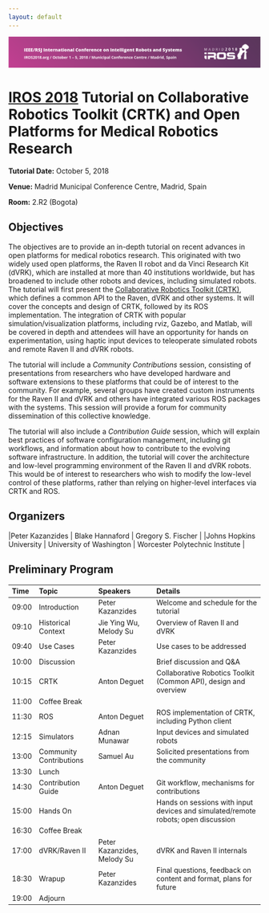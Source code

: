 ```yaml
---
layout: default
---
```


<!-- pic here -->
<img src="./images/IROS-Banner.png" alt="IROS Banner" />

# [IROS 2018](https://www.iros2018.org) Tutorial on Collaborative Robotics Toolkit (CRTK) and Open Platforms for Medical Robotics Research

**Tutorial Date:**  October 5, 2018

**Venue:** Madrid Municipal Conference Centre, Madrid, Spain

**Room:** 2.R2 (Bogota)

## Objectives
The objectives are to provide an in-depth tutorial on recent advances in open platforms for medical robotics research. This originated with two widely used open platforms, the Raven II robot and da Vinci Research Kit (dVRK), which are installed at more than 40 institutions worldwide, but has broadened to include other robots and devices, including simulated robots. The tutorial will first present the [Collaborative Robotics Toolkit (CRTK)](https://github.com/collaborative-robotics), which defines a common API to the Raven, dVRK and other systems.  It will cover the concepts and design of CRTK, followed by its ROS implementation.  The integration of CRTK with popular simulation/visualization platforms, including rviz, Gazebo, and Matlab, will be covered in depth and attendees will have an opportunity for hands on experimentation, using haptic input devices to teleoperate simulated robots and remote Raven II and dVRK robots.

The tutorial will include a _Community Contributions_ session, consisting of presentations from researchers who have developed hardware and software extensions to these platforms that could be of interest to the community. For example, several groups have created custom instruments for the Raven II and dVRK and others have integrated various ROS packages with the systems. This session will provide a forum for community dissemination of this collective knowledge.

The tutorial will also include a _Contribution Guide_ session, which will explain best practices of software configuration management, including git workflows, and information about how to contribute to the evolving software infrastructure. In addition, the tutorial will cover the architecture and low-level programming environment of the Raven II and dVRK robots.  This would be of interest to researchers who wish to modify the low-level control of these platforms, rather than relying on higher-level interfaces via CRTK and ROS.

## Organizers

|Peter Kazanzides          | Blake Hannaford           | Gregory S. Fischer              |
|Johns Hopkins University  | University of Washington  | Worcester Polytechnic Institute |

## Preliminary Program

| Time  | Topic        | Speakers | Details |
|:------|:-------------|:---------|:--------|
| 09:00 | Introduction | Peter Kazanzides | Welcome and schedule for the tutorial |
| 09:10 | Historical Context | Jie Ying Wu, Melody Su | Overview of Raven II and dVRK |
| 09:40 | Use Cases    | Peter Kazanzides | Use cases to be addressed |
| 10:00 | Discussion   | | Brief discussion and Q&A |
| 10:15 | CRTK         | Anton Deguet | Collaborative Robotics Toolkit (Common API), design and overview |
| 11:00 | Coffee Break | | |
| 11:30 | ROS          | Anton Deguet | ROS implementation of CRTK, including Python client |
| 12:15 | Simulators   | Adnan Munawar | Input devices and simulated robots |
| 13:00 | Community Contributions | Samuel Au | Solicited presentations from the community |
| 13:30 | Lunch | | |
| 14:30 | Contribution Guide | Anton Deguet | Git workflow, mechanisms for contributions |
| 15:00 | Hands On | | Hands on sessions with input devices and simulated/remote robots; open discussion |
| 16:30 | Coffee Break | | |
| 17:00 | dVRK/Raven II | Peter Kazanzides, Melody Su | dVRK and Raven II internals |
| 18:30 | Wrapup | Peter Kazanzides | Final questions, feedback on content and format, plans for future |
| 19:00 | Adjourn | | |
